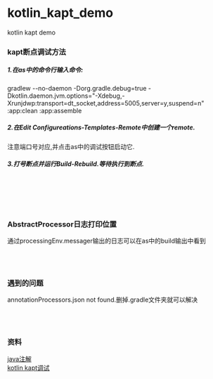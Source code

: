 # kotlin_kapt_demo
kotlin kapt demo

### kapt断点调试方法 
##### 1.在as中的命令行输入命令:

gradlew --no-daemon -Dorg.gradle.debug=true -Dkotlin.daemon.jvm.options="-Xdebug,-Xrunjdwp:transport=dt_socket,address=5005,server=y,suspend=n" :app:clean :app:assemble

##### 2.在Edit Configureations-Templates-Remote中创建一个remote.  

注意端口号对应,并点击as中的调试按钮启动它.  

##### 3.打号断点并运行Build-Rebuild.等待执行到断点.  
<br>
<br>
<br>
<br>

### AbstractProcessor日志打印位置
通过processingEnv.messager输出的日志可以在as中的build输出中看到
<br>
<br>
<br>
<br>

### 遇到的问题 
annotationProcessors.json not found.删掉.gradle文件夹就可以解决
<br>
<br>
<br>
<br>

### 资料

[java注解](https://juejin.cn/post/6844903477907324935#heading-6)<br>
[kotlin kapt调试](og.csdn.net/xx326664162/article/details/91456018)  

